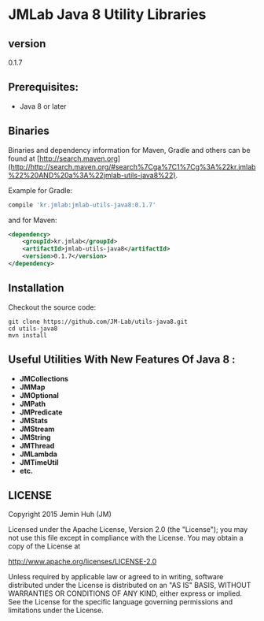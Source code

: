 JMLab Java 8 Utility Libraries
==============================
## version
0.1.7

## Prerequisites:
* Java 8 or later

## Binaries

Binaries and dependency information for Maven, Gradle and others can be found at [http://search.maven.org](http://http://search.maven.org/#search%7Cga%7C1%7Cg%3A%22kr.jmlab%22%20AND%20a%3A%22jmlab-utils-java8%22).

Example for Gradle:

```groovy
compile 'kr.jmlab:jmlab-utils-java8:0.1.7'
```

and for Maven:

```xml
<dependency>
    <groupId>kr.jmlab</groupId>
    <artifactId>jmlab-utils-java8</artifactId>
    <version>0.1.7</version>
</dependency>
```

## Installation

Checkout the source code:

    git clone https://github.com/JM-Lab/utils-java8.git
    cd utils-java8
    mvn install

## Useful Utilities With New Features Of Java 8  :
* **JMCollections**
* **JMMap**
* **JMOptional**
* **JMPath**
* **JMPredicate**
* **JMStats**
* **JMStream**
* **JMString**
* **JMThread**
* **JMLambda**
* **JMTimeUtil**
* **etc.**

## LICENSE
Copyright 2015 Jemin Huh (JM)

Licensed under the Apache License, Version 2.0 (the "License");
you may not use this file except in compliance with the License.
You may obtain a copy of the License at

<http://www.apache.org/licenses/LICENSE-2.0>

Unless required by applicable law or agreed to in writing, software
distributed under the License is distributed on an "AS IS" BASIS,
WITHOUT WARRANTIES OR CONDITIONS OF ANY KIND, either express or implied.
See the License for the specific language governing permissions and
limitations under the License.